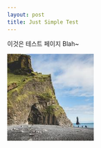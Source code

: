 ```yaml
---
layout: post
title: Just Simple Test
---
```


이것은 테스트 페이지 Blah~

![sample image](../images/lorem_pic.jpg)
